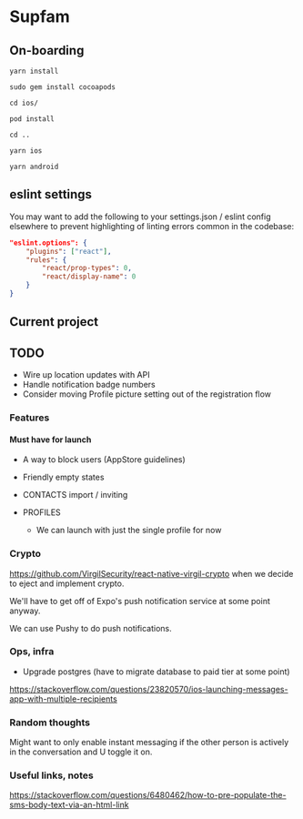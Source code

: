 # Supfam

## On-boarding

`yarn install`

`sudo gem install cocoapods`

`cd ios/`

`pod install`

`cd ..`

`yarn ios`

`yarn android`

## eslint settings

You may want to add the following to your settings.json / eslint config elsewhere to prevent highlighting of linting errors common in the codebase:

```json
"eslint.options": {
    "plugins": ["react"],
    "rules": {
        "react/prop-types": 0,
        "react/display-name": 0
    }
}
```

## Current project

## TODO

- Wire up location updates with API
- Handle notification badge numbers
- Consider moving Profile picture setting out of the registration flow

### Features

#### Must have for launch

- A way to block users (AppStore guidelines)
- Friendly empty states

- CONTACTS import / inviting

- PROFILES
  - We can launch with just the single profile for now

### Crypto

https://github.com/VirgilSecurity/react-native-virgil-crypto when we decide to eject and implement crypto.

We'll have to get off of Expo's push notification service at some point anyway.

We can use Pushy to do push notifications.

### Ops, infra

- Upgrade postgres (have to migrate database to paid tier at some point)

https://stackoverflow.com/questions/23820570/ios-launching-messages-app-with-multiple-recipients

### Random thoughts

Might want to only enable instant messaging if the other person is actively in the conversation and U toggle it on.

### Useful links, notes

https://stackoverflow.com/questions/6480462/how-to-pre-populate-the-sms-body-text-via-an-html-link
